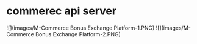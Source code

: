 # commerec api server

![](images/M-Commerce Bonus Exchange Platform-1.PNG)
![](images/M-Commerce Bonus Exchange Platform-2.PNG)